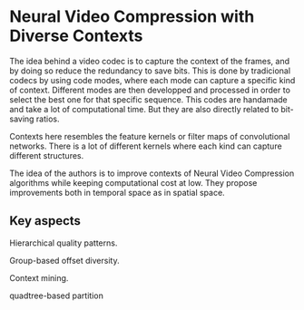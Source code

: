 # Neural Video Compression with Diverse Contexts

The idea behind a video codec is to capture the context of the frames, and by doing so reduce the redundancy to save bits. This is done by tradicional codecs by using code modes, where each mode can capture a specific kind of context. Different modes are then developped and processed in order to select the best one for that specific sequence. This codes are handamade and take a lot of computational time. But they are also directly related to bit-saving ratios.

Contexts here resembles the feature kernels or filter maps of convolutional networks. There is a lot of different kernels where each kind can capture different structures.

The idea of the authors is to improve contexts of Neural Video Compression algorithms while keeping computational cost at low. They propose improvements both in temporal space as in spatial space.

## Key aspects

Hierarchical quality patterns.

Group-based offset diversity.

Context mining.

quadtree-based partition